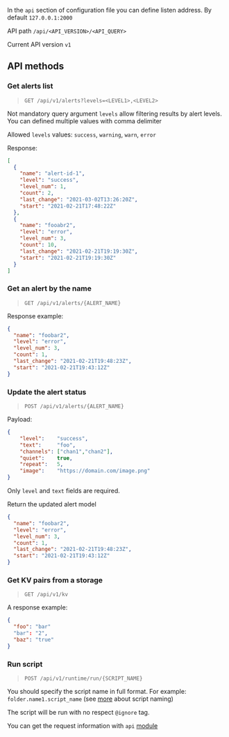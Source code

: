 In the `api` section of configuration file you can define listen address. By default `127.0.0.1:2000`

API path `/api/<API_VERSION>/<API_QUERY>`

Current API version `v1`

## API methods

### Get alerts list

> `GET /api/v1/alerts?levels=<LEVEL1>,<LEVEL2>`

Not mandatory query argument `levels` allow filtering results by alert levels. 
You can defined multiple values with comma delimiter

Allowed `levels` values: `success`, `warning`, `warn`, `error`

Response:

```json
[
  {
    "name": "alert-id-1",
    "level": "success",
    "level_num": 1,
    "count": 2,
    "last_change": "2021-03-02T13:26:20Z",
    "start": "2021-02-21T17:48:22Z"
  },
  {
    "name": "fooabr2",
    "level": "error",
    "level_num": 3,
    "count": 10,
    "last_change": "2021-02-21T19:19:30Z",
    "start": "2021-02-21T19:19:30Z"
  }
]
```

### Get an alert by the name

> `GET /api/v1/alerts/{ALERT_NAME}`

Response example:

```json
{
  "name": "foobar2",
  "level": "error",
  "level_num": 3,
  "count": 1,
  "last_change": "2021-02-21T19:48:23Z",
  "start": "2021-02-21T19:43:12Z"
}
```

### Update the alert status

> `POST /api/v1/alerts/{ALERT_NAME}`

Payload: 

```json
{
    "level":    "success",
    "text":     "foo",
    "channels": ["chan1","chan2"],
    "quiet":    true,
    "repeat":   5,
    "image":    "https://domain.com/image.png"
}
```

Only `level` and `text` fields are required.

Return the updated alert model

```json
{
  "name": "foobar2",
  "level": "error",
  "level_num": 3,
  "count": 1,
  "last_change": "2021-02-21T19:48:23Z",
  "start": "2021-02-21T19:43:12Z"
}
```

### Get KV pairs from a storage

> `GET /api/v1/kv`

A response example:

```json
{
  "foo": "bar"
  "bar": "2",
  "baz": "true"
}
```

### Run script

> `POST /api/v1/runtime/run/{SCRIPT_NAME}`

You should specify the script name in full format. For example: `folder.name1.script_name` (see [more](../scripts/about) about script naming)

The script will be run with no respect `@ignore` tag.

You can get the request information with `api` [module](/core-modules/api)